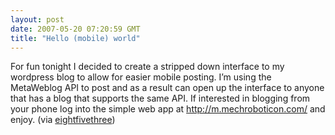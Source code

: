 ```yaml
---
layout: post
date: 2007-05-20 07:20:59 GMT
title: "Hello (mobile) world"
---
```

For fun tonight I decided to create a stripped down  interface to my wordpress blog to allow for easier mobile posting. I’m using the MetaWeblog API to post and as a result can open up the interface to anyone that has a blog that supports the same API. If interested in blogging from your phone log into the simple web app at <a href="http://m.mechroboticon.com/">http://m.mechroboticon.com/</a> and enjoy. 
 (via <a href="http://www.eightfivethree.com/2007/05/19/hello-mobile-world/">eightfivethree</a>)